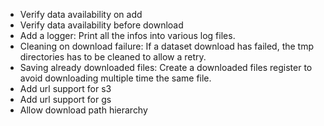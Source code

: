 * Verify data availability on add
* Verify data availability before download
* Add a logger: Print all the infos into various log files.
* Cleaning on download failure: If a dataset download has failed, the tmp directories has to be cleaned to allow a retry.
* Saving already downloaded files: Create a downloaded files register to avoid downloading multiple time the same file.
* Add url support for s3
* Add url support for gs
* Allow download path hierarchy